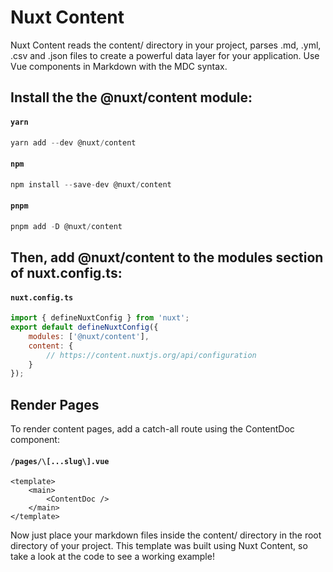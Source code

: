 # Nuxt Content

Nuxt Content reads the content/ directory in your project, parses .md, .yml, .csv and .json files to create a powerful data layer for your application. Use Vue components in Markdown with the MDC syntax.

## Install the the @nuxt/content module:

#### `yarn`

```js
yarn add --dev @nuxt/content
```

#### `npm`

```js
npm install --save-dev @nuxt/content
```

#### `pnpm`

```js
pnpm add -D @nuxt/content
```

## Then, add @nuxt/content to the modules section of nuxt.config.ts:

#### `nuxt.config.ts`

```js
import { defineNuxtConfig } from 'nuxt';
export default defineNuxtConfig({
	modules: ['@nuxt/content'],
	content: {
		// https://content.nuxtjs.org/api/configuration
	}
});
```

## Render Pages

To render content pages, add a catch-all route using the ContentDoc component:

#### `/pages/\[...slug\].vue`

```vue
<template>
	<main>
		<ContentDoc />
	</main>
</template>
```

Now just place your markdown files inside the content/ directory in the root directory of your project. This template was built using Nuxt Content, so take a look at the code to see a working example!
